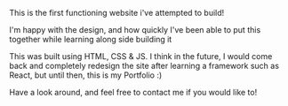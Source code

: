 This is the first functioning website i've attempted to build!

I'm happy with the design, and how quickly I've been able to put this together while learning along side building it

This was built using HTML, CSS & JS. I think in the future, I would come back and completely redesign the site after learning a framework such as React, but until then, this is my Portfolio :)

Have a look around, and feel free to contact me if you would like to!